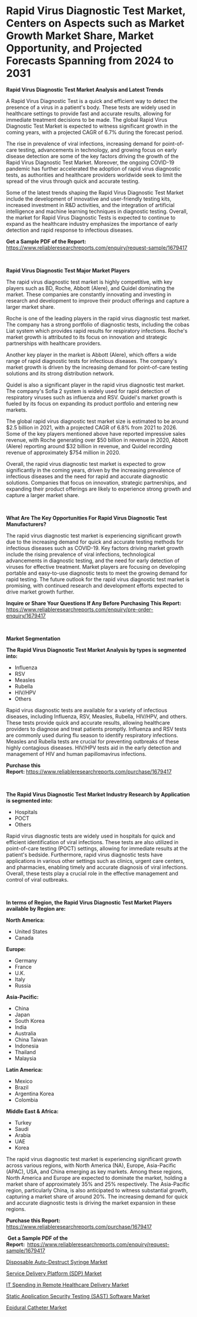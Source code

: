 <p><h1>Rapid Virus Diagnostic Test Market, Centers on Aspects such as Market Growth Market Share, Market Opportunity, and Projected Forecasts Spanning from 2024 to 2031</h1></p><p><strong>Rapid Virus Diagnostic Test Market Analysis and Latest Trends</strong></p>
<p><p>A Rapid Virus Diagnostic Test is a quick and efficient way to detect the presence of a virus in a patient's body. These tests are widely used in healthcare settings to provide fast and accurate results, allowing for immediate treatment decisions to be made. The global Rapid Virus Diagnostic Test Market is expected to witness significant growth in the coming years, with a projected CAGR of 6.7% during the forecast period.</p><p>The rise in prevalence of viral infections, increasing demand for point-of-care testing, advancements in technology, and growing focus on early disease detection are some of the key factors driving the growth of the Rapid Virus Diagnostic Test Market. Moreover, the ongoing COVID-19 pandemic has further accelerated the adoption of rapid virus diagnostic tests, as authorities and healthcare providers worldwide seek to limit the spread of the virus through quick and accurate testing.</p><p>Some of the latest trends shaping the Rapid Virus Diagnostic Test Market include the development of innovative and user-friendly testing kits, increased investment in R&D activities, and the integration of artificial intelligence and machine learning techniques in diagnostic testing. Overall, the market for Rapid Virus Diagnostic Tests is expected to continue to expand as the healthcare industry emphasizes the importance of early detection and rapid response to infectious diseases.</p></p>
<p><strong>Get a Sample PDF of the Report:&nbsp;</strong> <a href="https://www.reliableresearchreports.com/enquiry/request-sample/1679417">https://www.reliableresearchreports.com/enquiry/request-sample/1679417</a></p>
<p>&nbsp;</p>
<p><strong>Rapid Virus Diagnostic Test Major Market Players</strong></p>
<p><p>The rapid virus diagnostic test market is highly competitive, with key players such as BD, Roche, Abbott (Alere), and Quidel dominating the market. These companies are constantly innovating and investing in research and development to improve their product offerings and capture a larger market share.</p><p>Roche is one of the leading players in the rapid virus diagnostic test market. The company has a strong portfolio of diagnostic tests, including the cobas Liat system which provides rapid results for respiratory infections. Roche's market growth is attributed to its focus on innovation and strategic partnerships with healthcare providers.</p><p>Another key player in the market is Abbott (Alere), which offers a wide range of rapid diagnostic tests for infectious diseases. The company's market growth is driven by the increasing demand for point-of-care testing solutions and its strong distribution network.</p><p>Quidel is also a significant player in the rapid virus diagnostic test market. The company's Sofia 2 system is widely used for rapid detection of respiratory viruses such as influenza and RSV. Quidel's market growth is fueled by its focus on expanding its product portfolio and entering new markets.</p><p>The global rapid virus diagnostic test market size is estimated to be around $2.5 billion in 2021, with a projected CAGR of 6.8% from 2021 to 2026. Some of the key players mentioned above have reported impressive sales revenue, with Roche generating over $50 billion in revenue in 2020, Abbott (Alere) reporting around $32 billion in revenue, and Quidel recording revenue of approximately $754 million in 2020.</p><p>Overall, the rapid virus diagnostic test market is expected to grow significantly in the coming years, driven by the increasing prevalence of infectious diseases and the need for rapid and accurate diagnostic solutions. Companies that focus on innovation, strategic partnerships, and expanding their product offerings are likely to experience strong growth and capture a larger market share.</p></p>
<p>&nbsp;</p>
<p><strong>What Are The Key Opportunities For Rapid Virus Diagnostic Test Manufacturers?</strong></p>
<p><p>The rapid virus diagnostic test market is experiencing significant growth due to the increasing demand for quick and accurate testing methods for infectious diseases such as COVID-19. Key factors driving market growth include the rising prevalence of viral infections, technological advancements in diagnostic testing, and the need for early detection of viruses for effective treatment. Market players are focusing on developing portable and easy-to-use diagnostic tests to meet the growing demand for rapid testing. The future outlook for the rapid virus diagnostic test market is promising, with continued research and development efforts expected to drive market growth further.</p></p>
<p><strong>Inquire or Share Your Questions If Any Before Purchasing This Report:</strong> <a href="https://www.reliableresearchreports.com/enquiry/pre-order-enquiry/1679417">https://www.reliableresearchreports.com/enquiry/pre-order-enquiry/1679417</a></p>
<p>&nbsp;</p>
<p><strong>Market Segmentation</strong></p>
<p><strong>The Rapid Virus Diagnostic Test Market Analysis by types is segmented into:</strong></p>
<p><ul><li>Influenza</li><li>RSV</li><li>Measles</li><li>Rubella</li><li>HIV/HPV</li><li>Others</li></ul></p>
<p><p>Rapid virus diagnostic tests are available for a variety of infectious diseases, including Influenza, RSV, Measles, Rubella, HIV/HPV, and others. These tests provide quick and accurate results, allowing healthcare providers to diagnose and treat patients promptly. Influenza and RSV tests are commonly used during flu season to identify respiratory infections. Measles and Rubella tests are crucial for preventing outbreaks of these highly contagious diseases. HIV/HPV tests aid in the early detection and management of HIV and human papillomavirus infections.</p></p>
<p><strong>Purchase this Report:&nbsp;</strong><a href="https://www.reliableresearchreports.com/purchase/1679417">https://www.reliableresearchreports.com/purchase/1679417</a></p>
<p>&nbsp;</p>
<p><strong>The Rapid Virus Diagnostic Test Market Industry Research by Application is segmented into:</strong></p>
<p><ul><li>Hospitals</li><li>POCT</li><li>Others</li></ul></p>
<p><p>Rapid virus diagnostic tests are widely used in hospitals for quick and efficient identification of viral infections. These tests are also utilized in point-of-care testing (POCT) settings, allowing for immediate results at the patient's bedside. Furthermore, rapid virus diagnostic tests have applications in various other settings such as clinics, urgent care centers, and pharmacies, enabling timely and accurate diagnosis of viral infections. Overall, these tests play a crucial role in the effective management and control of viral outbreaks.</p></p>
<p>&nbsp;</p>
<p><strong>In terms of Region, the Rapid Virus Diagnostic Test Market Players available by Region are:</strong></p>
<p>
    <p> <strong> North America: </strong>
        <ul>
            <li>United States</li>
            <li>Canada</li>
        </ul>
        </p> 
    <p> <strong> Europe: </strong>
        <ul>
            <li>Germany</li>
            <li>France</li>
            <li>U.K.</li>
            <li>Italy</li>
            <li>Russia</li>
        </ul>
        </p> 
    <p> <strong> Asia-Pacific: </strong>
        <ul>
            <li>China</li>
            <li>Japan</li>
            <li>South Korea</li>
            <li>India</li>
            <li>Australia</li>
            <li>China Taiwan</li>
            <li>Indonesia</li>
            <li>Thailand</li>
            <li>Malaysia</li>
        </ul>
        </p> 
    <p> <strong> Latin America: </strong>
        <ul>
            <li>Mexico</li>
            <li>Brazil</li>
            <li>Argentina Korea</li>
            <li>Colombia</li>
        </ul>
        </p> 
    <p> <strong> Middle East & Africa: </strong>
        <ul>
            <li>Turkey</li>
            <li>Saudi</li>
            <li>Arabia</li>
            <li>UAE</li>
            <li>Korea</li>
        </ul>
    </p>
    </p>
<p><p>The rapid virus diagnostic test market is experiencing significant growth across various regions, with North America (NA), Europe, Asia-Pacific (APAC), USA, and China emerging as key markets. Among these regions, North America and Europe are expected to dominate the market, holding a market share of approximately 35% and 25% respectively. The Asia-Pacific region, particularly China, is also anticipated to witness substantial growth, capturing a market share of around 20%. The increasing demand for quick and accurate diagnostic tests is driving the market expansion in these regions.</p></p>
<p><strong>Purchase this Report: </strong><a href="https://www.reliableresearchreports.com/purchase/1679417">https://www.reliableresearchreports.com/purchase/1679417</a></p>
<p>&nbsp;<strong>Get a Sample PDF of the Report:&nbsp;&nbsp;</strong><a href="https://www.reliableresearchreports.com/enquiry/request-sample/1679417">https://www.reliableresearchreports.com/enquiry/request-sample/1679417</a></p>
<p><strong></strong></p>
<p><p><a href="https://github.com/Chiragrp22/Market-Research-Report-List-3/blob/main/disposable-auto-destruct-syringe-market.md">Disposable Auto-Destruct Syringe Market</a></p><p><a href="https://medium.com/@pierstaylor668/service-delivery-platform-sdp-market-analysis-its-cagr-market-segmentation-and-global-industry-df98011a4bbd">Service Delivery Platform (SDP) Market</a></p><p><a href="https://medium.com/@pierstaylor668/decoding-it-spending-in-remote-healthcare-delivery-market-metrics-market-share-trends-and-growth-71c009304428">IT Spending in Remote Healthcare Delivery Market</a></p><p><a href="https://issuu.com/reportprime-2/docs/static-application-security-testing-sast-software-">Static Application Security Testing (SAST) Software Market</a></p><p><a href="https://github.com/lababdou/Market-Research-Report-List-2/blob/main/epidural-catheter-market.md">Epidural Catheter Market</a></p></p>